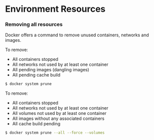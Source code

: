 # Environment Resources

### Removing all resources

Docker offers a command to remove unused containers, networks and images.

To remove:
- All containers stopped
- All networks not used by at least one container
- All pending images (dangling images)
- All pending cache build

```bash
$ docker system prune
```

To remove:
- All containers stopped
- All networks not used by at least one container
- All volumes not used by at least one container
- All images without any associated containers
- All cache build pending

```bash
$ docker system prune --all --force --volumes
```